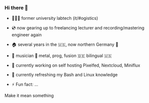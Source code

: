 ### Hi there 👋

- 🧑🏼‍💻 former university labtech (it/#ogistics) 
- 💿 now gearing up to freelancing lecturer and recording/mastering engineer again 
- 🏠 several  years in the 🇺🇸, now northern Germany 🌊
- 🎸 musician 🤘 metal, prog, fusion 🇩🇪 bilingual 🇺🇸

- 🔭 currently working on self hosting Pixelfed, Nextcloud, Miniflux
- 🌱 currently refreshing my Bash and Linux knowledge
- ⚡ Fun fact: ...

Make it mean something
